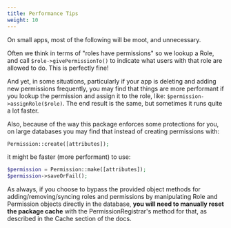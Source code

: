 ```yaml
---
title: Performance Tips
weight: 10
---
```


On small apps, most of the following will be moot, and unnecessary.

Often we think in terms of "roles have permissions" so we lookup a Role, and call `$role->givePermissionTo()` 
to indicate what users with that role are allowed to do. This is perfectly fine!

And yet, in some situations, particularly if your app is deleting and adding new permissions frequently,
you may find that things are more performant if you lookup the permission and assign it to the role, like: 
`$permission->assignRole($role)`.
The end result is the same, but sometimes it runs quite a lot faster.

Also, because of the way this package enforces some protections for you, on large databases you may find
that instead of creating permissions with:
```php
Permission::create([attributes]);
```
it might be faster (more performant) to use:
```php
$permission = Permission::make([attributes]); 
$permission->saveOrFail();
```

As always, if you choose to bypass the provided object methods for adding/removing/syncing roles and permissions 
by manipulating Role and Permission objects directly in the database,
**you will need to manually reset the package cache** with the PermissionRegistrar's method for that,
as described in the Cache section of the docs.
